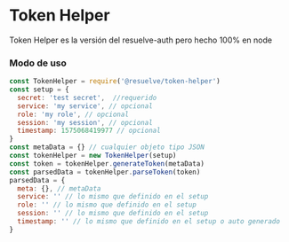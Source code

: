 Token Helper
==================

Token Helper es la versión del resuelve-auth pero hecho 100% en node

### Modo de uso

```javascript
const TokenHelper = require('@resuelve/token-helper')
const setup = {
  secret: 'test secret',  //requerido
  service: 'my service', // opcional
  role: 'my role', // opcional
  session: 'my session', // opcional
  timestamp: 1575068419977 // opcional
}
const metaData = {} // cualquier objeto tipo JSON
const tokenHelper = new TokenHelper(setup)
const token = tokenHelper.generateToken(metaData)
const parsedData = tokenHelper.parseToken(token)
parsedData = {
  meta: {}, // metaData
  service: '' // lo mismo que definido en el setup
  role: '' // lo mismo que definido en el setup
  session: '' // lo mismo que definido en el setup
  timestamp: '' // lo mismo que definido en el setup o auto generado
}
```
